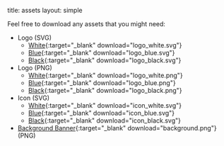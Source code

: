 title: assets
layout: simple

Feel free to download any assets that you might need:

* Logo (SVG)
    * [White](/static/images/logo_white.svg){:target="_blank" download="logo_white.svg"}
    * [Blue](/static/images/logo_blue.svg){:target="_blank" download="logo_blue.svg"}
    * [Black](/static/images/logo_black.svg){:target="_blank" download="logo_black.svg"}
* Logo (PNG)
    * [White](/static/images/logo_white.png){:target="_blank" download="logo_white.png"}
    * [Blue](/static/images/logo_blue.png){:target="_blank" download="logo_blue.png"}
    * [Black](/static/images/logo_black.png){:target="_blank" download="logo_black.png"}
* Icon (SVG)
    * [White](/static/images/icon_white.svg){:target="_blank" download="icon_white.svg"}
    * [Blue](/static/images/icon_blue.svg){:target="_blank" download="icon_blue.svg"}
    * [Black](/static/images/icon_black.svg){:target="_blank" download="icon_black.svg"}
* [Background Banner](/static/images/home/background_xl.png){:target="_blank" download="background.png"} (PNG)
